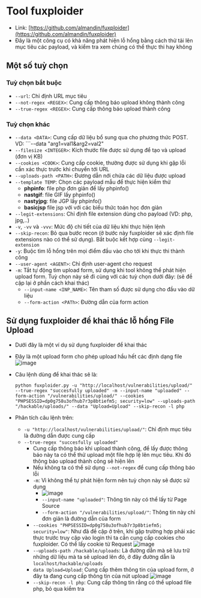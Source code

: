 # Tool fuxploider
- Link: [https://github.com/almandin/fuxploider](https://github.com/almandin/fuxploider)
- Đây là một công cụ có khả năng phát hiện lỗ hổng bằng cách thử tải lên mục tiêu các payload, và kiểm tra xem chúng có thể thực thi hay không
## Một số tuỳ chọn 
### Tuỳ chọn bắt buộc
- ```--url```: Chỉ định URL mục tiêu
- ```--not-regex <REGEX>```: Cung cấp thông báo upload không thành công
- ```--true-regex <REGEX>```: Cung cấp thông báo upload thành công
### Tuỳ chọn khác
- ```--data <DATA>```: Cung cấp dữ liệu bổ sung qua cho phương thức POST. VD: ```--data "arg1=val1&arg2=val2"
- ```--filesize <INTEGER>```: Kích thước file được sử dụng để tạo và upload (đơn vị KB)
- ```--cookies <COOK>```: Cung cấp cookie, thường được sử dụng khi gặp lỗi cần xác thực trước khi chuyển tới URL
- ```--uploads-path <PATH>```: Đương dẫn nới chứa các dữ liệu được upload
- ```--template TEMP```: Chọn các payload mẫu để thực hiện kiểm thử
  - **phpinfo**: file php đơn giản để lấy phpinfo()
  - **nastgif**: file GIF lấy phpinfo()
  - **nastyjpg**: file JGP lấy phpinfo()
  - **basicjsp** file jsp với với các biểu thức toán học đơn giản
- ```--legit-extensions```: Chỉ định file extension dùng cho payload (VD: php, jpg,..)
- ```-v```, ```-vv``` và ```-vvv```: Mức độ chi tiết của dữ liệu khi thực hiện lệnh
- ```--skip-recon```: Bỏ qua bước recon (ở bước này fuxploider sẽ xác định file extensions nào có thể sử dụng). Bắt buộc kết hợp cùng ```--legit-extension```
- ```-y```: Buộc tìm lỗ hổng trên mọi điểm đầu vào cho tới khi thực thi thành công
- ```--user-agent <AGENT>```: Chỉ định user-agent cho request
- ```-m```: Tắt tự động tìm upload form, sử dụng khi tool không thể phát hiện upload form. Tuỳ chọn này sẽ đi cùng với các tuỳ chọn dưới đây: (sẽ đề cập lại ở phần cách khai thác)
  - ```--input-name <INP_NAME>```: Tên tham số được sử dụng cho đầu vào dữ liệu
  - ```--form-action <PATh>```: Đường dẫn của form action
 
## Sử dụng fuxploider để khai thác lỗ hổng File Upload
- Dưới đây là một ví dụ sử dụng fuxploider để khai thác
- Đây là một upload form cho phép upload hầu hết các định dạng file ![image](https://github.com/Myozz/everyTools/assets/94811005/004890e4-0f1d-4fff-a67c-866bf721e639)
- Câu lệnh dùng để khai thác sẽ là:

      python fuxploider.py -u "http://localhost/vulnerabilities/upload/" --true-regex "succesfully uploaded" -m --input-name "uploaded" --form-action "/vulnerabilities/upload/" --cookies "PHPSESSID=dp0g758u3ofhub7r3p8btiefm5; security=low" --uploads-path "/hackable/uploads/" --data "Upload=Upload" --skip-recon -l php
- Phân tích câu lệnh trên:
  - ```-u "http://localhost/vulnerabilities/upload/"```: Chỉ định mục tiêu là đường dẫn được cung cấp
  - ```--true-regex "succesfully uploaded"```
    - Cung cấp thông báo khi upload thành công, để lấy được thông báo này ta có thể thử upload một file hợp lệ lên mục tiêu. Khi đó thông báo upload thành công sẽ hiện lên
    - Nếu không ta có thể sử dụng ```--not-regex``` để cung cấp thông báo lỗi
    - ```-m```: Vì không thể tự phát hiện form nên tuỳ chọn này sẽ được sử dụng
      - ![image](https://github.com/Myozz/everyTools/assets/94811005/e1419abf-83c5-4792-bb8f-a403e0e9fea9)
      - ```--input-name "uploaded"```: Thông tin này có thể lấy từ Page Source
      - ```--form-action "/vulnerabilities/upload/"```: Thông tin này chỉ đơn giản là đường dẫn của form
    - ```--cookies "PHPSESSID=dp0g758u3ofhub7r3p8btiefm5; security=low"```: Như đã đề cập ở trên, khi gặp trường hợp phải xác thực trước truy cập vào login thì ta cần cung cấp cookies cho fuxploider. Có thể lấy cookie từ Request ![image](https://github.com/Myozz/everyTools/assets/94811005/5f0049ba-6a27-496f-adff-55d947a77f35)
    - ```--uploads-path /hackable/uploads```: Là đường dẫn mà sẽ lưu trữ những dữ liệu mà ta sẽ upload lên đó, ở đây đường dẫn là ```localhost/hackable/uploads```
    - ```data Upload=Upload```: Cung cấp thêm thông tin của upload form, ở đây ta đang cung cấp thông tin của nút upload ![image](https://github.com/Myozz/everyTools/assets/94811005/36951e0d-3ba3-48ba-a766-53f25ae2b1ea)
    - ```--skip-recon -l php```: Cung cấp thông tin rẳng có thể upload file php, bỏ qua kiểm tra

    
